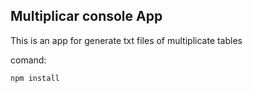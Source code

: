 

## Multiplicar console App

This is an app for generate txt files of multiplicate tables


comand:
```
npm install
```
